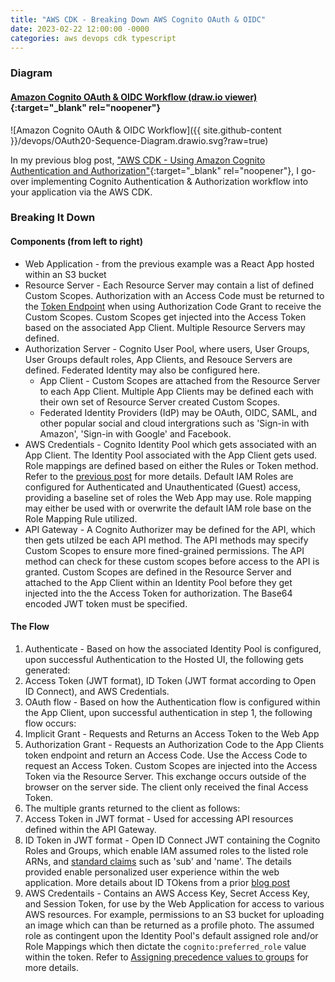 ```yaml
---
title: "AWS CDK - Breaking Down AWS Cognito OAuth & OIDC"
date: 2023-02-22 12:00:00 -0000
categories: aws devops cdk typescript
---
```


### Diagram

#### [Amazon Cognito OAuth & OIDC Workflow (draw.io viewer)](https://viewer.diagrams.net/?tags=%7B%7D&highlight=0000ff&edit=_blank&layers=1&nav=1&title=OAuth20-Sequence-Diagram.drawio#Uhttps%3A%2F%2Fraw.githubusercontent.com%2FAdam-Lechnos%2Fdiagrams-charts%2Fmain%2Fdevops%2FOAuth20-Sequence-Diagram.drawio){:target="_blank" rel="noopener"}

![Amazon Cognito OAuth & OIDC Workflow]({{ site.github-content }}/devops/OAuth20-Sequence-Diagram.drawio.svg?raw=true)

In my previous blog post, ["AWS CDK - Using Amazon Cognito Authentication and Authorization"](/aws/devops/cdk/typescript/2023/02/21/aws-cdk-cognito-use.html){:target="_blank" rel="noopener"}, I go-over implementing Cognito Authentication & Authorization workflow into your application via the AWS CDK.

### Breaking It Down

#### Components (from left to right)

* Web Application - from the previous example was a React App hosted within an S3 bucket
* Resource Server - Each Resource Server may contain a list of defined Custom Scopes. Authorization with an Access Code must be returned to the [Token Endpoint](https://docs.aws.amazon.com/cognito/latest/developerguide/token-endpoint.html) when using Authorization Code Grant to receive the Custom Scopes. Custom Scopes get injected into the Access Token based on the associated App Client. Multiple Resource Servers may defined.
* Authorization Server - Cognito User Pool, where users, User Groups, User Groups default roles, App Clients, and Resouce Servers are defined. Federated Identity may also be configured here.
  * App Client - Custom Scopes are attached from the Resource Server to each App Client. Multiple App Clients may be defined each with their own set of Resource Server created Custom Scopes.
  * Federated Identity Providers (IdP) may be OAuth, OIDC, SAML, and other popular social and cloud intergrations such as 'Sign-in with Amazon', 'Sign-in with Google' and Facebook.
* AWS Credentials - Cognito Identity Pool which gets associated with an App Client. The Identity Pool associated with the App Client gets used. Role mappings are defined based on either the Rules or Token method. Refer to the [previous post](aws/devops/cdk/typescript/2023/02/22/aws-cdk-cognito-use.html) for more details. Default IAM Roles are configured for Authenticated and Unauthenticated (Guest) access, providing a baseline set of roles the Web App may use. Role mapping may either be used with or overwrite the default IAM role base on the Role Mapping Rule utilized.
* API Gateway - A Cognito Authorizer may be defined for the API, which then gets utilzed be each API method. The API methods may specify Custom Scopes to ensure more fined-grained permissions. The API method can check for these custom scopes before access to the API is granted. Custom Scopes are defined in the Resource Server and attached to the App Client within an Identity Pool before they get injected into the the Access Token for authorization. The Base64 encoded JWT token must be specified.

#### The Flow

1. Authenticate - Based on how the associated Identity Pool is configured, upon successful Authentication to the Hosted UI, the following gets generated:
  1. Access Token (JWT format), ID Token (JWT format according to Open ID Connect), and AWS Credentials.
1. OAuth flow - Based on how the Authentication flow is configured within the App Client, upon successful authentication in step 1, the following flow occurs:
  1. Implicit Grant - Requests and Returns an Access Token to the Web App
  1. Authorization Grant - Requests an Authorization Code to the App Clients token endpoint and return an Access Code. Use the Access Code to request an Access Token. Custom Scopes are injected into the Access Token via the Resource Server. This exchange occurs outside of the browser on the server side. The client only received the final Access Token.
1. The multiple grants returned to the client as follows:
  1. Access Token in JWT format - Used for accessing API resources defined within the API Gateway.
  1. ID Token in JWT format - Open ID Connect JWT containing the Cognito Roles and Groups, which enable IAM assumed roles to the listed role ARNs, and [standard claims](https://openid.net/specs/openid-connect-core-1_0.html#StandardClaims) such as 'sub' and 'name'. The details provided enable personalized user experience within the web application. More details about ID TOkens from a prior [blog post](/aws/devops/cdk/typescript/2023/02/20/aws-cdk-cognito.html#id-tokens)
  1. AWS Credentails - Contains an AWS Access Key, Secret Access Key, and Session Token, for use by the Web Application for access to various AWS resources. For example, permissions to an S3 bucket for uploading an image which can than be returned as a profile photo. The assumed role as contingent upon the Identity Pool's default assigned role and/or Role Mappings which then dictate the `cognito:preferred_role` value within the token. Refer to [Assigning precedence values to groups](https://docs.aws.amazon.com/cognito/latest/developerguide/cognito-user-pools-user-groups.html#assigning-precedence-values-to-groups) for more details.